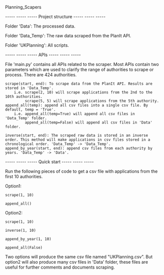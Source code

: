 Planning_Scapers


----- ----- ----- Project structure ----- ----- ----- 

Folder 'Data': The processed data.

Folder 'Data_Temp': The raw data scraped from the PlanIt API.

Folder 'UKPlanning': All scripts.



----- ----- ----- APIs ----- ----- ----- 

File 'main.py' contains all APIs related to the scraper. Most APIs contain two parameters which are used to clarify the range of authorities to scrape or process. There are 424 authorities.

    scrape(start, end): To scrape data from the PlanIt API. Results are stored in 'Data_Temp'.
        i.e. scrape(2, 10) will scrape applications from the 2nd to the 10th authorities.
             scrape(5, 5) will scrape applications from the 5th authority.
    append_all(temp): append all csv files into a single csv file. By default, temp = 'True'.
        i.e. append_all(temp=True) will append all csv files in 'Data_Temp' folder.
             append_all(temp=False) will append all csv files in 'Data' folder.
    
    inverse(start, end): The scraped raw data is stored in an inverse order. This method will make applications in csv files stored in a chronological order. 'Data_Temp' -> 'Data_Temp'.
    append_by_year(start, end): append csv files from each authority by years. 'Data_Temp' -> 'Data'.


    
----- ----- ----- Quick start ----- ----- ----- 

Run the following pieces of code to get a csv file with applications from the first 10 authorities.
    
Option1:

	scrape(1, 10)

	append_all()
    
Option2:

	scrape(1, 10)

	inverse(1, 10)

	append_by_year(1, 10)

	append_all(False)

Two options will produce the same csv file named "UKPlanning.csv". But option2 will also produce many csv files in 'Data' folder, these files are useful for further comments and documents scraping. 






